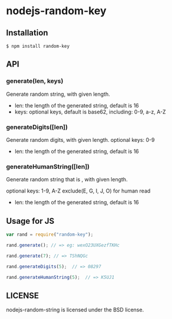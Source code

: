 # nodejs-random-key

## Installation

    $ npm install random-key

## API
### generate(len, keys)
Generate random string, with given length.
* len: the length of the generated string, default is 16
* keys: optional keys, default is base62, including: 0-9, a-z, A-Z

### generateDigits([len])
Generate random digits, with given length. optional keys: 0-9
* len: the length of the generated string, default is 16

### generateHumanString([len])
Generate random string that is , with given length.

optional keys: 1-9, A-Z exclude(E, G, I, J, O) for human read

* len: the length of the generated string, default is 16

## Usage for JS

```javascript
var rand = require("random-key");

rand.generate(); // => eg: wexO23UXGezfTKHc

rand.generate(7); // => TShNQGc

rand.generateDigits(5);  // => 08297

rand.generateHumanString(5);  // => K5UJ1
```

## LICENSE

nodejs-random-string is licensed under the BSD license.
